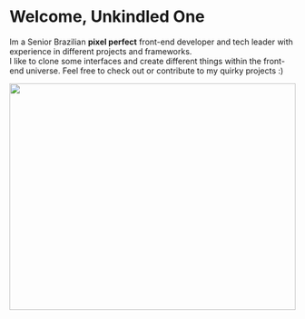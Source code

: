# **Welcome, Unkindled One**

Im a Senior Brazilian **pixel perfect** front-end developer and tech leader with experience in different projects and frameworks.<br>
I like to clone some interfaces and create different things within the front-end universe. Feel free to check out or contribute to my quirky projects :)

<img src="https://media1.tenor.com/m/TCEyVCo9wG0AAAAC/dark-souls-bonfire.gif" width="100%" height="400" style="object-fit: cover" />

<!--
**IvinRodrigues/IvinRodrigues** is a ✨ _special_ ✨ repository because its `README.md` (this file) appears on your GitHub profile.

Here are some ideas to get you started:

- 🔭 I’m currently working on ...
- 🌱 I’m currently learning ...
- 👯 I’m looking to collaborate on ...
- 🤔 I’m looking for help with ...
- 💬 Ask me about ...
- 📫 How to reach me: ...
- 😄 Pronouns: ...
- ⚡ Fun fact: ...
-->
